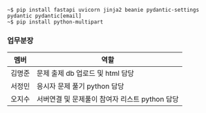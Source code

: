 ```
~$ pip install fastapi uvicorn jinja2 beanie pydantic-settings pydantic pydantic[email]
~$ pip install python-multipart

```

### 업무분장
|멤버|역할|
|--|--|
|김명준|문제 출제 db 업로드 및 html 담당|
|서정민|응시자 문제 풀기 python 담당|
|오지수|서버연결 및 문제풀이 참여자 리스트 python 담당|